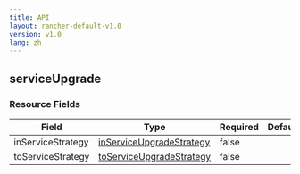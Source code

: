 ```yaml
---
title: API
layout: rancher-default-v1.0
version: v1.0
lang: zh
---
```


## serviceUpgrade





### Resource Fields

Field | Type | Required | Default | Description
---|---|---|---|---
inServiceStrategy | [inServiceUpgradeStrategy]({{site.baseurl}}/rancher/{{page.version}}/{{page.lang}}/api/api-resources/inServiceUpgradeStrategy/) | false |  | 
toServiceStrategy | [toServiceUpgradeStrategy]({{site.baseurl}}/rancher/{{page.version}}/{{page.lang}}/api/api-resources/toServiceUpgradeStrategy/) | false |  | 

